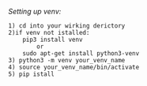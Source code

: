 _Setting up venv:_

    1) cd into your wirking derictory
    2)if venv not istalled:
        pip3 install venv
            or
        sudo apt-get install python3-venv
    3) python3 -m venv your_venv_name
    4) source your_venv_name/bin/activate
    5) pip istall 